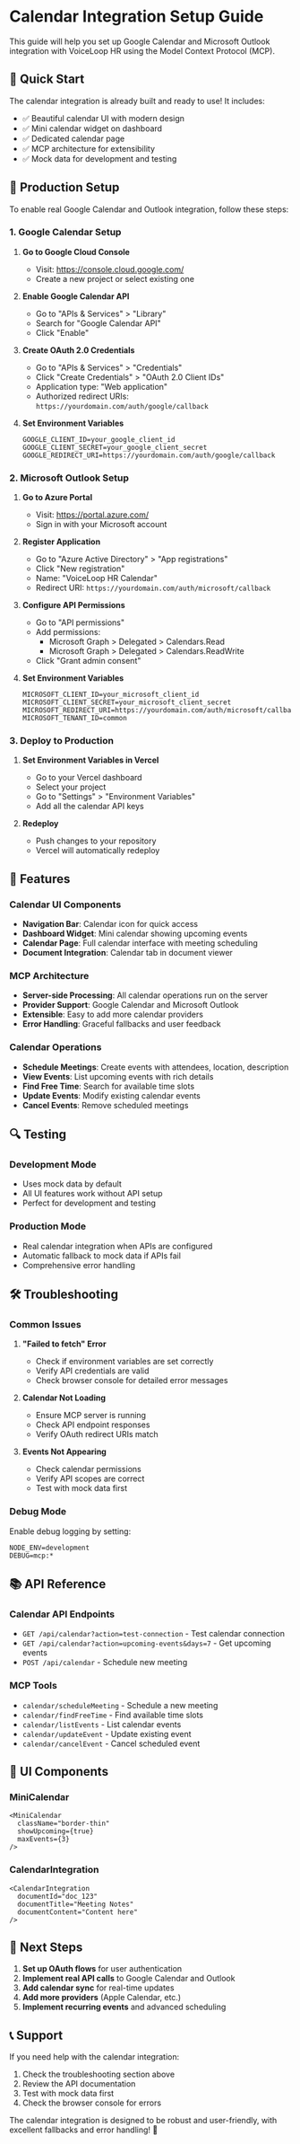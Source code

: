 # Calendar Integration Setup Guide

This guide will help you set up Google Calendar and Microsoft Outlook integration with VoiceLoop HR using the Model Context Protocol (MCP).

## 🚀 Quick Start

The calendar integration is already built and ready to use! It includes:
- ✅ Beautiful calendar UI with modern design
- ✅ Mini calendar widget on dashboard
- ✅ Dedicated calendar page
- ✅ MCP architecture for extensibility
- ✅ Mock data for development and testing

## 🔧 Production Setup

To enable real Google Calendar and Outlook integration, follow these steps:

### 1. Google Calendar Setup

1. **Go to Google Cloud Console**
   - Visit: https://console.cloud.google.com/
   - Create a new project or select existing one

2. **Enable Google Calendar API**
   - Go to "APIs & Services" > "Library"
   - Search for "Google Calendar API"
   - Click "Enable"

3. **Create OAuth 2.0 Credentials**
   - Go to "APIs & Services" > "Credentials"
   - Click "Create Credentials" > "OAuth 2.0 Client IDs"
   - Application type: "Web application"
   - Authorized redirect URIs: `https://yourdomain.com/auth/google/callback`

4. **Set Environment Variables**
   ```env
   GOOGLE_CLIENT_ID=your_google_client_id
   GOOGLE_CLIENT_SECRET=your_google_client_secret
   GOOGLE_REDIRECT_URI=https://yourdomain.com/auth/google/callback
   ```

### 2. Microsoft Outlook Setup

1. **Go to Azure Portal**
   - Visit: https://portal.azure.com/
   - Sign in with your Microsoft account

2. **Register Application**
   - Go to "Azure Active Directory" > "App registrations"
   - Click "New registration"
   - Name: "VoiceLoop HR Calendar"
   - Redirect URI: `https://yourdomain.com/auth/microsoft/callback`

3. **Configure API Permissions**
   - Go to "API permissions"
   - Add permissions:
     - Microsoft Graph > Delegated > Calendars.Read
     - Microsoft Graph > Delegated > Calendars.ReadWrite
   - Click "Grant admin consent"

4. **Set Environment Variables**
   ```env
   MICROSOFT_CLIENT_ID=your_microsoft_client_id
   MICROSOFT_CLIENT_SECRET=your_microsoft_client_secret
   MICROSOFT_REDIRECT_URI=https://yourdomain.com/auth/microsoft/callback
   MICROSOFT_TENANT_ID=common
   ```

### 3. Deploy to Production

1. **Set Environment Variables in Vercel**
   - Go to your Vercel dashboard
   - Select your project
   - Go to "Settings" > "Environment Variables"
   - Add all the calendar API keys

2. **Redeploy**
   - Push changes to your repository
   - Vercel will automatically redeploy

## 🎯 Features

### Calendar UI Components
- **Navigation Bar**: Calendar icon for quick access
- **Dashboard Widget**: Mini calendar showing upcoming events
- **Calendar Page**: Full calendar interface with meeting scheduling
- **Document Integration**: Calendar tab in document viewer

### MCP Architecture
- **Server-side Processing**: All calendar operations run on the server
- **Provider Support**: Google Calendar and Microsoft Outlook
- **Extensible**: Easy to add more calendar providers
- **Error Handling**: Graceful fallbacks and user feedback

### Calendar Operations
- **Schedule Meetings**: Create events with attendees, location, description
- **View Events**: List upcoming events with rich details
- **Find Free Time**: Search for available time slots
- **Update Events**: Modify existing calendar events
- **Cancel Events**: Remove scheduled meetings

## 🔍 Testing

### Development Mode
- Uses mock data by default
- All UI features work without API setup
- Perfect for development and testing

### Production Mode
- Real calendar integration when APIs are configured
- Automatic fallback to mock data if APIs fail
- Comprehensive error handling

## 🛠️ Troubleshooting

### Common Issues

1. **"Failed to fetch" Error**
   - Check if environment variables are set correctly
   - Verify API credentials are valid
   - Check browser console for detailed error messages

2. **Calendar Not Loading**
   - Ensure MCP server is running
   - Check API endpoint responses
   - Verify OAuth redirect URIs match

3. **Events Not Appearing**
   - Check calendar permissions
   - Verify API scopes are correct
   - Test with mock data first

### Debug Mode
Enable debug logging by setting:
```env
NODE_ENV=development
DEBUG=mcp:*
```

## 📚 API Reference

### Calendar API Endpoints

- `GET /api/calendar?action=test-connection` - Test calendar connection
- `GET /api/calendar?action=upcoming-events&days=7` - Get upcoming events
- `POST /api/calendar` - Schedule new meeting

### MCP Tools

- `calendar/scheduleMeeting` - Schedule a new meeting
- `calendar/findFreeTime` - Find available time slots
- `calendar/listEvents` - List calendar events
- `calendar/updateEvent` - Update existing event
- `calendar/cancelEvent` - Cancel scheduled event

## 🎨 UI Components

### MiniCalendar
```tsx
<MiniCalendar 
  className="border-thin" 
  showUpcoming={true} 
  maxEvents={3} 
/>
```

### CalendarIntegration
```tsx
<CalendarIntegration 
  documentId="doc_123"
  documentTitle="Meeting Notes"
  documentContent="Content here"
/>
```

## 🚀 Next Steps

1. **Set up OAuth flows** for user authentication
2. **Implement real API calls** to Google Calendar and Outlook
3. **Add calendar sync** for real-time updates
4. **Add more providers** (Apple Calendar, etc.)
5. **Implement recurring events** and advanced scheduling

## 📞 Support

If you need help with the calendar integration:
1. Check the troubleshooting section above
2. Review the API documentation
3. Test with mock data first
4. Check the browser console for errors

The calendar integration is designed to be robust and user-friendly, with excellent fallbacks and error handling! 🎉
